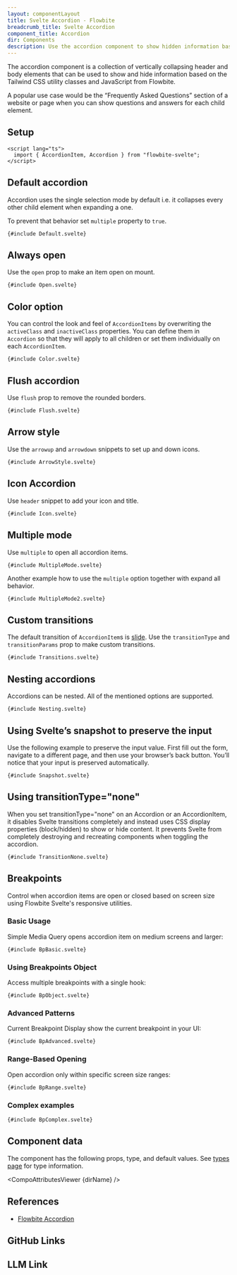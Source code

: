 ```yaml
---
layout: componentLayout
title: Svelte Accordion - Flowbite
breadcrumb_title: Svelte Accordion
component_title: Accordion
dir: Components
description: Use the accordion component to show hidden information based on the collapse and expand state of the child elements using data attribute options
---
```


<script lang="ts">
  import { CompoAttributesViewer, GitHubCompoLinks, toKebabCase, LlmLink } from '../../utils'
  import { P, A } from 'flowbite-svelte'; 
  const dirName = toKebabCase(component_title)
</script>

The accordion component is a collection of vertically collapsing header and body elements that can be used to show and hide information based on the Tailwind CSS utility classes and JavaScript from Flowbite.

A popular use case would be the “Frequently Asked Questions” section of a website or page when you can show questions and answers for each child element.

## Setup

```svelte example hideOutput
<script lang="ts">
  import { AccordionItem, Accordion } from "flowbite-svelte";
</script>
```

## Default accordion

Accordion uses the single selection mode by default i.e. it collapses every other child element when expanding a one.

To prevent that behavior set `multiple` property to `true`.

```svelte example
{#include Default.svelte}
```

## Always open

Use the `open` prop to make an item open on mount.

```svelte example
{#include Open.svelte}
```

## Color option

You can control the look and feel of `AccordionItems` by overwriting the `activeClass` and `inactiveClass` properties. You can define them in `Accordion` so that they will apply to all children or set them individually on each `AccordionItem`.

```svelte example
{#include Color.svelte}
```

## Flush accordion

Use `flush` prop to remove the rounded borders.

```svelte example
{#include Flush.svelte}
```

## Arrow style

Use the `arrowup` and `arrowdown` snippets to set up and down icons.

```svelte example
{#include ArrowStyle.svelte}
```

## Icon Accordion

Use `header` snippet to add your icon and title.

```svelte example
{#include Icon.svelte}
```

## Multiple mode

Use `multiple` to open all accordion items.

```svelte example
{#include MultipleMode.svelte}
```

Another example how to use the `multiple` option together with expand all behavior.

```svelte example class="space-y-4"
{#include MultipleMode2.svelte}
```

## Custom transitions

The default transition of `AccordionItem`s is <A href="https://svelte.dev/docs#run-time-svelte-transition-slide">slide</A>. Use the `transitionType` and `transitionParams` prop to make custom transitions.

```svelte example
{#include Transitions.svelte}
```

## Nesting accordions

Accordions can be nested. All of the mentioned options are supported.

```svelte example hideScript
{#include Nesting.svelte}
```

## Using Svelte’s snapshot to preserve the input

Use the following example to preserve the input value. First fill out the form, navigate to a different page, and then use your browser’s back button. You’ll notice that your input is preserved automatically.

```svelte example hideOutput
{#include Snapshot.svelte}
```

## Using transitionType="none"

When you set transitionType="none" on an Accordion or an AccordionItem, it disables Svelte transitions completely and instead uses CSS display properties (block/hidden) to show or hide content. It prevents Svelte from completely destroying and recreating components when toggling the accordion.

```svelte example class="h-96 space-y-4"
{#include TransitionNone.svelte}
```

## Breakpoints

Control when accordion items are open or closed based on screen size using Flowbite Svelte's responsive utilities.

### Basic Usage

Simple Media Query opens accordion item on medium screens and larger:

```svelte example
{#include BpBasic.svelte}
```

### Using Breakpoints Object

Access multiple breakpoints with a single hook:

```svelte example
{#include BpObject.svelte}
```

### Advanced Patterns

Current Breakpoint Display show the current breakpoint in your UI:

```svelte example
{#include BpAdvanced.svelte}
```

### Range-Based Opening

Open accordion only within specific screen size ranges:

```svelte example
{#include BpRange.svelte}
```

### Complex examples

```svelte example class="space-y-4"
{#include BpComplex.svelte}
```

## Component data

The component has the following props, type, and default values. See [types page](/docs/pages/typescript) for type information.

<CompoAttributesViewer {dirName} />

## References

- [Flowbite Accordion](https://flowbite.com/docs/components/accordion/)

## GitHub Links

<GitHubCompoLinks />

## LLM Link

<LlmLink />
